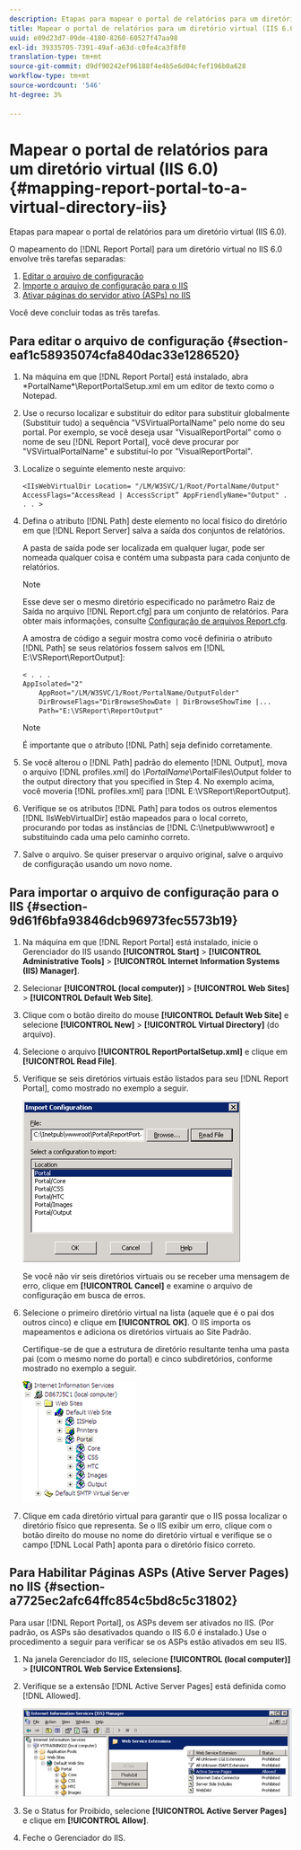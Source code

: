 ```yaml
---
description: Etapas para mapear o portal de relatórios para um diretório virtual (IIS 6.0).
title: Mapear o portal de relatórios para um diretório virtual (IIS 6.0)
uuid: e09d23d7-09de-4180-8260-60527f47aa98
exl-id: 39335705-7391-49af-a63d-c0fe4ca3f8f0
translation-type: tm+mt
source-git-commit: d9df90242ef96188f4e4b5e6d04cfef196b0a628
workflow-type: tm+mt
source-wordcount: '546'
ht-degree: 3%

---
```


# Mapear o portal de relatórios para um diretório virtual (IIS 6.0){#mapping-report-portal-to-a-virtual-directory-iis}

Etapas para mapear o portal de relatórios para um diretório virtual (IIS 6.0).

O mapeamento do [!DNL Report Portal] para um diretório virtual no IIS 6.0 envolve três tarefas separadas:

1. [Editar o arquivo de configuração](../../../../home/c-rpt-oview/c-install-rpt-port/c-virtual-dir/c-map-rpt-port-vdir-6.md#section-eaf1c58935074cfa840dac33e1286520)
1. [Importe o arquivo de configuração para o IIS](../../../../home/c-rpt-oview/c-install-rpt-port/c-virtual-dir/c-map-rpt-port-vdir-6.md#section-9d61f6bfa93846dcb96973fec5573b19)
1. [Ativar páginas do servidor ativo (ASPs) no IIS](../../../../home/c-rpt-oview/c-install-rpt-port/c-virtual-dir/c-map-rpt-port-vdir-6.md#section-a7725ec2afc64ffc854c5bd8c5c31802)

Você deve concluir todas as três tarefas.

## Para editar o arquivo de configuração {#section-eaf1c58935074cfa840dac33e1286520}

1. Na máquina em que [!DNL Report Portal] está instalado, abra \*PortalName*\ReportPortalSetup.xml em um editor de texto como o Notepad.

1. Use o recurso localizar e substituir do editor para substituir globalmente (Substituir tudo) a sequência &quot;VSVirtualPortalName&quot; pelo nome do seu portal. Por exemplo, se você deseja usar &quot;VisualReportPortal&quot; como o nome de seu [!DNL Report Portal], você deve procurar por &quot;VSVirtualPortalName&quot; e substituí-lo por &quot;VisualReportPortal&quot;.
1. Localize o seguinte elemento neste arquivo:

   ```
   <IIsWebVirtualDir Location= "/LM/W3SVC/1/Root/PortalName/Output" AccessFlags="AccessRead | AccessScript” AppFriendlyName="Output" . . . >
   ```

1. Defina o atributo [!DNL Path] deste elemento no local físico do diretório em que [!DNL Report Server] salva a saída dos conjuntos de relatórios.

   A pasta de saída pode ser localizada em qualquer lugar, pode ser nomeada qualquer coisa e contém uma subpasta para cada conjunto de relatórios.

   >[!NOTE]
   >
   >Esse deve ser o mesmo diretório especificado no parâmetro Raiz de Saída no arquivo [!DNL Report.cfg] para um conjunto de relatórios. Para obter mais informações, consulte [Configuração de arquivos Report.cfg](../../../../home/c-rpt-oview/c-admin-rpt/c-config-rpt-files.md#concept-cf4b95344fcb4c8c877db91e5f1d345d).

   A amostra de código a seguir mostra como você definiria o atributo [!DNL Path] se seus relatórios fossem salvos em [!DNL E:\VSReport\ReportOutput]:

   ```
   < . . . 
   AppIsolated="2" 
       AppRoot="/LM/W3SVC/1/Root/PortalName/OutputFolder" 
       DirBrowseFlags="DirBrowseShowDate | DirBrowseShowTime |...  
       Path="E:\VSReport\ReportOutput"
   ```

   >[!NOTE]
   >
   >É importante que o atributo [!DNL Path] seja definido corretamente.

1. Se você alterou o [!DNL Path] padrão do elemento [!DNL Output], mova o arquivo [!DNL profiles.xml] do *\PortalName*\PortalFiles\Output folder to the output directory that you specified in Step 4. No exemplo acima, você moveria [!DNL profiles.xml] para [!DNL E:\VSReport\ReportOutput].

1. Verifique se os atributos [!DNL Path] para todos os outros elementos [!DNL IIsWebVirtualDir] estão mapeados para o local correto, procurando por todas as instâncias de [!DNL C:\Inetpub\wwwroot] e substituindo cada uma pelo caminho correto.

1. Salve o arquivo. Se quiser preservar o arquivo original, salve o arquivo de configuração usando um novo nome.

## Para importar o arquivo de configuração para o IIS {#section-9d61f6bfa93846dcb96973fec5573b19}

1. Na máquina em que [!DNL Report Portal] está instalado, inicie o Gerenciador do IIS usando **[!UICONTROL Start]** > **[!UICONTROL Administrative Tools]** > **[!UICONTROL Internet Information Systems (IIS) Manager]**.

1. Selecionar **[!UICONTROL (local computer)]** > **[!UICONTROL Web Sites]** > **[!UICONTROL Default Web Site]**.

1. Clique com o botão direito do mouse **[!UICONTROL Default Web Site]** e selecione **[!UICONTROL New]** > **[!UICONTROL Virtual Directory]** (do arquivo).

1. Selecione o arquivo **[!UICONTROL ReportPortalSetup.xml]** e clique em **[!UICONTROL Read File]**.

1. Verifique se seis diretórios virtuais estão listados para seu [!DNL Report Portal], como mostrado no exemplo a seguir.

   ![](assets/rptPort_dia_VirDirs.png)

   Se você não vir seis diretórios virtuais ou se receber uma mensagem de erro, clique em **[!UICONTROL Cancel]** e examine o arquivo de configuração em busca de erros.

1. Selecione o primeiro diretório virtual na lista (aquele que é o pai dos outros cinco) e clique em **[!UICONTROL OK]**. O IIS importa os mapeamentos e adiciona os diretórios virtuais ao Site Padrão.

   Certifique-se de que a estrutura de diretório resultante tenha uma pasta pai (com o mesmo nome do portal) e cinco subdiretórios, conforme mostrado no exemplo a seguir.

   ![](assets/rptPort_scrn_VirDirs_Installed.png)

1. Clique em cada diretório virtual para garantir que o IIS possa localizar o diretório físico que representa. Se o IIS exibir um erro, clique com o botão direito do mouse no nome do diretório virtual e verifique se o campo [!DNL Local Path] aponta para o diretório físico correto.

## Para Habilitar Páginas ASPs (Ative Server Pages) no IIS {#section-a7725ec2afc64ffc854c5bd8c5c31802}

Para usar [!DNL Report Portal], os ASPs devem ser ativados no IIS. (Por padrão, os ASPs são desativados quando o IIS 6.0 é instalado.) Use o procedimento a seguir para verificar se os ASPs estão ativados em seu IIS.

1. Na janela Gerenciador do IIS, selecione **[!UICONTROL (local computer)]** > **[!UICONTROL Web Service Extensions]**.
1. Verifique se a extensão [!DNL Active Server Pages] está definida como [!DNL Allowed].

   ![](assets/report_aspenable.png)

1. Se o Status for Proibido, selecione **[!UICONTROL Active Server Pages]** e clique em **[!UICONTROL Allow]**.
1. Feche o Gerenciador do IIS.
